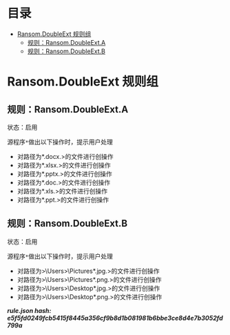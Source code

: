 



目录
==

* [Ransom.DoubleExt 规则组](#ransomdoubleext-)
	* [规则：Ransom.DoubleExt.A](#ransomdoubleexta)
	* [规则：Ransom.DoubleExt.B](#ransomdoubleextb)

# Ransom.DoubleExt 规则组

## 规则：Ransom.DoubleExt.A
  
状态：启用

源程序`*`做出以下操作时，提示用户处理
- 对路径为*.docx.>的文件进行创操作
- 对路径为*.xlsx.>的文件进行创操作
- 对路径为*.pptx.>的文件进行创操作
- 对路径为*.doc.>的文件进行创操作
- 对路径为*.xls.>的文件进行创操作
- 对路径为*.ppt.>的文件进行创操作

## 规则：Ransom.DoubleExt.B
  
状态：启用

源程序`*`做出以下操作时，提示用户处理
- 对路径为>\Users\>\Pictures\*.jpg.>的文件进行创操作
- 对路径为>\Users\>\Pictures\*.png.>的文件进行创操作
- 对路径为>\Users\>\Desktop\*.jpg.>的文件进行创操作
- 对路径为>\Users\>\Desktop\*.png.>的文件进行创操作
  
***rule.json hash: e5f5fd0249fcb5415f8445a356cf9b8d1b081981b6bbe3ce8d4e7b3052fd799a***